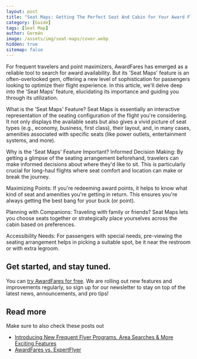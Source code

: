 ```yaml
---
layout: post
title: "Seat Maps: Getting The Perfect Seat And Cabin for Your Award Flight"
category: [Guide]
tags: [Seat Map]
author: Germán
image: /assets/img/seat-maps/cover.webp
hidden: true
sitemap: false
---
```


For frequent travelers and point maximizers, AwardFares has emerged as a reliable tool to search for award availability. But its 'Seat Maps' feature is an often-overlooked gem, offering a new level of sophistication for passengers looking to optimize their flight experience. In this article, we'll delve deep into the 'Seat Maps' feature, elucidating its importance and guiding you through its utilization.

What is the 'Seat Maps' Feature?
Seat Maps is essentially an interactive representation of the seating configuration of the flight you're considering. It not only displays the available seats but also gives a vivid picture of seat types (e.g., economy, business, first class), their layout, and, in many cases, amenities associated with specific seats (like power outlets, entertainment systems, and more).

Why is the 'Seat Maps' Feature Important?
Informed Decision Making: By getting a glimpse of the seating arrangement beforehand, travelers can make informed decisions about where they'd like to sit. This is particularly crucial for long-haul flights where seat comfort and location can make or break the journey.

Maximizing Points: If you're redeeming award points, it helps to know what kind of seat and amenities you're getting in return. This ensures you're always getting the best bang for your buck (or point).

Planning with Companions: Traveling with family or friends? Seat Maps lets you choose seats together or strategically place yourselves across the cabin based on preferences.

Accessibility Needs: For passengers with special needs, pre-viewing the seating arrangement helps in picking a suitable spot, be it near the restroom or with extra legroom.

## Get started, and stay tuned.

You can [try AwardFares for free](https://awardfares.com/). We are rolling out new features and improvements regularly, so sign up for our newsletter to stay on top of the latest news, announcements, and pro tips!

## Read more

Make sure to also check these posts out

- [Introducing New Frequent Flyer Programs, Area Searches & More Exciting Features
  ](https://blog.awardfares.com/new-programs-and-features/)
- [AwardFares vs. ExpertFlyer](https://blog.awardfares.com/awardfares-vs-expertflyer/)